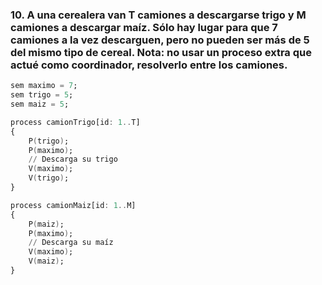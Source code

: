 ### 10. A una cerealera van T camiones a descargarse trigo y M camiones a descargar maíz. Sólo hay lugar para que 7 camiones a la vez descarguen, pero no pueden ser más de 5 del mismo tipo de cereal. Nota: no usar un proceso extra que actué como coordinador, resolverlo entre los camiones.

```ada
sem maximo = 7;
sem trigo = 5;
sem maiz = 5;

process camionTrigo[id: 1..T]
{
    P(trigo);
    P(maximo);
    // Descarga su trigo
    V(maximo);
    V(trigo);
}

process camionMaiz[id: 1..M]
{
    P(maiz);
    P(maximo);
    // Descarga su maíz
    V(maximo);
    V(maiz);
}
```